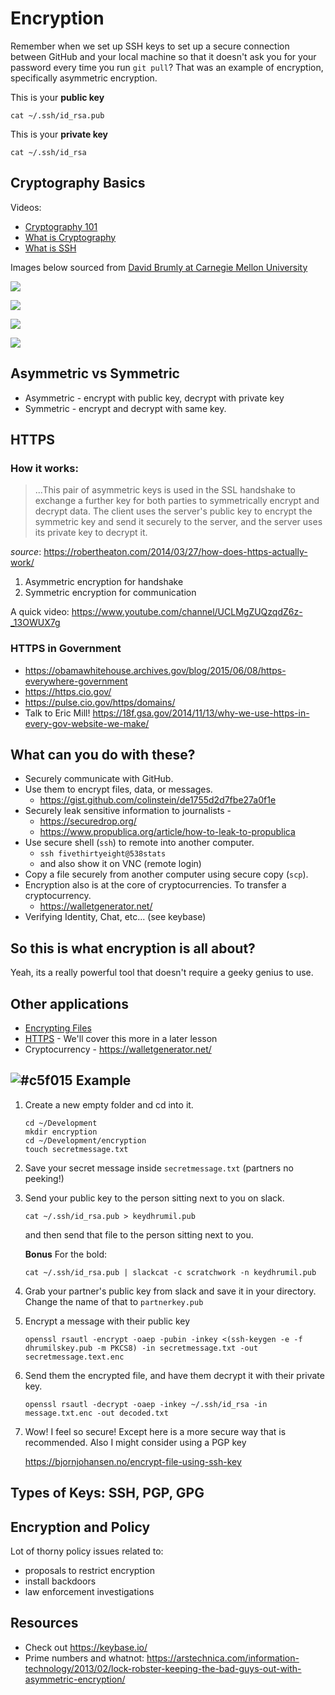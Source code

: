 # Encryption

Remember when we set up SSH keys to set up a secure connection between GitHub and your local machine so that it doesn't ask you for your password every time you run `git pull`? That was an example of encryption, specifically asymmetric encryption.


This is your **public key**

```
cat ~/.ssh/id_rsa.pub
```

This is your **private key**

```
cat ~/.ssh/id_rsa
```

## Cryptography Basics

Videos:

* [Cryptography 101](https://www.youtube.com/watch?v=fNC3jCCGJ0o)
* [What is Cryptography](https://www.youtube.com/watch?v=68Pqir_moqA)
* [What is SSH](https://www.youtube.com/watch?v=zlv9dI-9g1U)

Images below sourced from [David Brumly at Carnegie Mellon University](https://www.youtube.com/watch?v=fNC3jCCGJ0o)

![](https://www.evernote.com/shard/s150/sh/ceba42f8-128c-478b-b857-2b033294a4df/f70388b235260b5a/res/6eaede67-b674-4c28-9306-5b8414d849ae/skitch.png?resizeSmall&width=832)

![](https://www.evernote.com/shard/s150/sh/a5150f27-e630-48fb-8794-a1342cfe5076/0c664f25dd396804/res/51319142-13b1-45cd-af94-1cb7177b5bda/skitch.png?resizeSmall&width=832)

![](https://www.evernote.com/shard/s150/sh/d2a42614-b368-4536-ada4-f2f641832ec9/b13ba0462deb7322/res/bb33443a-bfe6-4002-b98a-d0aa87c73bf9/skitch.png?resizeSmall&width=832)

![](https://www.evernote.com/shard/s150/sh/5614e630-0ea0-4a55-ba14-cf679593fee6/99133c73ac3eca6f/res/30c2aa9c-6fe1-4fae-b8ff-d5b631209b99/skitch.png?resizeSmall&width=832)

## Asymmetric vs Symmetric

* Asymmetric - encrypt with public key, decrypt with private key
* Symmetric - encrypt and decrypt with same key.

## HTTPS

### How it works:

> ...This pair of asymmetric keys is used in the SSL handshake to exchange a further key for both parties to symmetrically encrypt and decrypt data. The client uses the server's public key to encrypt the symmetric key and send it securely to the server, and the server uses its private key to decrypt it.

*source*: https://robertheaton.com/2014/03/27/how-does-https-actually-work/

1. Asymmetric encryption for handshake
2. Symmetric encryption for communication

A quick video: https://www.youtube.com/channel/UCLMgZUQzqdZ6z-_13OWUX7g

### HTTPS in Government

* https://obamawhitehouse.archives.gov/blog/2015/06/08/https-everywhere-government
* https://https.cio.gov/
* https://pulse.cio.gov/https/domains/
* Talk to Eric Mill! https://18f.gsa.gov/2014/11/13/why-we-use-https-in-every-gov-website-we-make/

## What can you do with these?

* Securely communicate with GitHub.
* Use them to encrypt files, data, or messages.
	* https://gist.github.com/colinstein/de1755d2d7fbe27a0f1e
* Securely leak sensitive information to journalists - 
	* https://securedrop.org/
	* https://www.propublica.org/article/how-to-leak-to-propublica
* Use secure shell (`ssh`) to remote into another computer.
	* `ssh fivethirtyeight@538stats` 
	*  and also show it on VNC (remote login)
* Copy a file securely from another computer using secure  copy (`scp`).
* Encryption also is at the core of cryptocurrencies. To transfer a cryptocurrency.
	* https://walletgenerator.net/
* Verifying Identity, Chat, etc... (see keybase)

## So this is what encryption is all about?

Yeah, its a really powerful tool that doesn't require a geeky genius to use.

## Other applications

* [Encrypting Files](https://bjornjohansen.no/encrypt-file-using-ssh-key)
* [HTTPS](https://www.youtube.com/watch?v=w0QbnxKRD0w) - We'll cover this more in a later lesson
* Cryptocurrency - https://walletgenerator.net/

## ![#c5f015](https://placehold.it/15/c5f015/000000?text=+) Example

1. Create a new empty folder and cd into it.

	```
	cd ~/Development
	mkdir encryption
	cd ~/Development/encryption
	touch secretmessage.txt
	```
2. Save your secret message inside `secretmessage.txt` (partners no peeking!)

2. Send your public key to the person sitting next to you on slack.
	
	```
	cat ~/.ssh/id_rsa.pub > keydhrumil.pub
	```
	
	and then send that file to the person sitting next to you. 
	
	**Bonus** For the bold:
	
	```
	cat ~/.ssh/id_rsa.pub | slackcat -c scratchwork -n keydhrumil.pub
	```
	
3. Grab your partner's public key from slack and save it in your directory. Change the name of that to `partnerkey.pub`

4. Encrypt a message with their public key

	```
	openssl rsautl -encrypt -oaep -pubin -inkey <(ssh-keygen -e -f dhrumilskey.pub -m PKCS8) -in secretmessage.txt -out secretmessage.text.enc
	```

5. Send them the encrypted file, and have them decrypt it with their private key.

	```
	openssl rsautl -decrypt -oaep -inkey ~/.ssh/id_rsa -in message.txt.enc -out decoded.txt
	```
6. Wow! I feel so secure! Except here is a more secure way that is recommended. Also I might consider using a PGP key 
	
	https://bjornjohansen.no/encrypt-file-using-ssh-key

## Types of Keys: SSH, PGP, GPG


## Encryption and Policy

Lot of thorny policy issues related to:

- proposals to restrict encryption
- install backdoors
- law enforcement investigations

## Resources

* Check out https://keybase.io/
* Prime numbers and whatnot: https://arstechnica.com/information-technology/2013/02/lock-robster-keeping-the-bad-guys-out-with-asymmetric-encryption/
